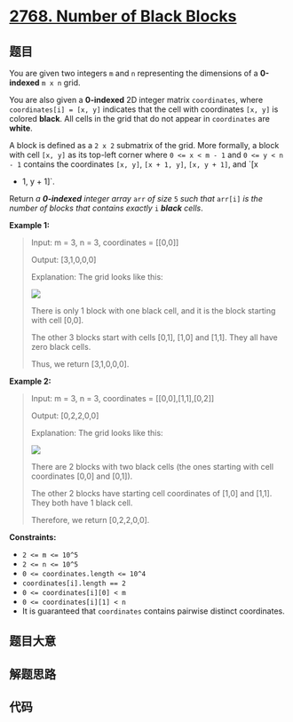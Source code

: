 # [2768. Number of Black Blocks](https://leetcode.com/problems/number-of-black-blocks/)

## 题目

You are given two integers `m` and `n` representing the dimensions of a
**0-indexed** `m x n` grid.

You are also given a **0-indexed** 2D integer matrix `coordinates`, where
`coordinates[i] = [x, y]` indicates that the cell with coordinates `[x, y]` is
colored **black**. All cells in the grid that do not appear in `coordinates`
are **white**.

A block is defined as a `2 x 2` submatrix of the grid. More formally, a block
with cell `[x, y]` as its top-left corner where `0 <= x < m - 1` and `0 <= y <
n - 1` contains the coordinates `[x, y]`, `[x + 1, y]`, `[x, y + 1]`, and `[x

- 1, y + 1]`.

Return _a **0-indexed** integer array_ `arr` _of size_ `5` _such that_
`arr[i]` _is the number of blocks that contains exactly_ `i` _**black**
cells_.

**Example 1:**

> Input: m = 3, n = 3, coordinates = [[0,0]]
>
> Output: [3,1,0,0,0]
>
> Explanation: The grid looks like this:
>
> ![](https://assets.leetcode.com/uploads/2023/06/18/screen-shot-2023-06-18-at-44656-am.png)
>
> There is only 1 block with one black cell, and it is the block starting with cell [0,0].
>
> The other 3 blocks start with cells [0,1], [1,0] and [1,1]. They all have zero black cells.
>
> Thus, we return [3,1,0,0,0].

**Example 2:**

> Input: m = 3, n = 3, coordinates = [[0,0],[1,1],[0,2]]
>
> Output: [0,2,2,0,0]
>
> Explanation: The grid looks like this:
>
> ![](https://assets.leetcode.com/uploads/2023/06/18/screen-shot-2023-06-18-at-45018-am.png)
>
> There are 2 blocks with two black cells (the ones starting with cell coordinates [0,0] and [0,1]).
>
> The other 2 blocks have starting cell coordinates of [1,0] and [1,1]. They both have 1 black cell.
>
> Therefore, we return [0,2,2,0,0].

**Constraints:**

- `2 <= m <= 10^5`
- `2 <= n <= 10^5`
- `0 <= coordinates.length <= 10^4`
- `coordinates[i].length == 2`
- `0 <= coordinates[i][0] < m`
- `0 <= coordinates[i][1] < n`
- It is guaranteed that `coordinates` contains pairwise distinct coordinates.

## 题目大意

## 解题思路

## 代码

```javascript

```
